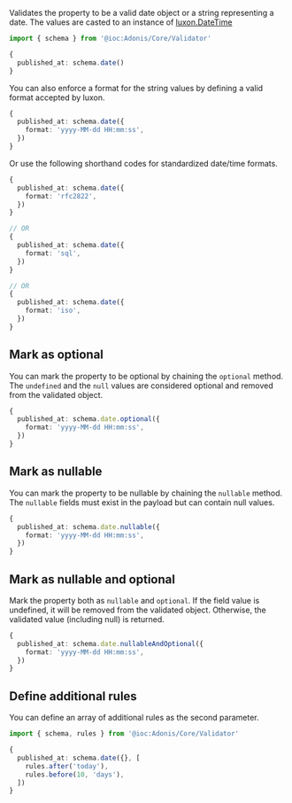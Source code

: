 Validates the property to be a valid date object or a string representing a date. The values are casted to an instance of [luxon.DateTime](https://moment.github.io/luxon/api-docs/index.html#datetime)

```ts
import { schema } from '@ioc:Adonis/Core/Validator'

{
  published_at: schema.date()
}
```

You can also enforce a format for the string values by defining a valid format accepted by luxon.

```ts
{
  published_at: schema.date({
    format: 'yyyy-MM-dd HH:mm:ss',
  })
}
```

Or use the following shorthand codes for standardized date/time formats.

```ts
{
  published_at: schema.date({
    format: 'rfc2822',
  })
}

// OR
{
  published_at: schema.date({
    format: 'sql',
  })
}

// OR
{
  published_at: schema.date({
    format: 'iso',
  })
}
```

## Mark as optional
You can mark the property to be optional by chaining the `optional` method. The `undefined` and the `null` values are considered optional and removed from the validated object.

```ts
{
  published_at: schema.date.optional({
    format: 'yyyy-MM-dd HH:mm:ss',
  })
}
```

## Mark as nullable
You can mark the property to be nullable by chaining the `nullable` method. The `nullable` fields must exist in the payload but can contain null values.

```ts
{
  published_at: schema.date.nullable({
    format: 'yyyy-MM-dd HH:mm:ss',
  })
}
```

## Mark as nullable and optional
Mark the property both as `nullable` and `optional`. If the field value is undefined, it will be removed from the validated object. Otherwise, the validated value (including null) is returned.

```ts
{
  published_at: schema.date.nullableAndOptional({
    format: 'yyyy-MM-dd HH:mm:ss',
  })
}
```

## Define additional rules
You can define an array of additional rules as the second parameter.

```ts
import { schema, rules } from '@ioc:Adonis/Core/Validator'

{
  published_at: schema.date({}, [
    rules.after('today'),
    rules.before(10, 'days'),
  ])
}
```
